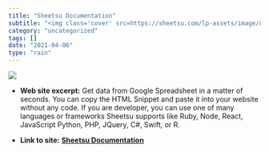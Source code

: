 ```yaml
---
title: "Sheetsu Documentation"
subtitle: "<img class='cover' src=https://sheetsu.com/lp-assets/image/og-image.png>"
category: "uncategorized"
tags: []
date: "2021-04-06"
type: "rain"
---
```

<img class="cover" src=https://sheetsu.com/lp-assets/image/og-image.png>



* **Web site excerpt:** Get data from Google Spreadsheet in a matter of seconds. You can copy the HTML Snippet and paste it into your website without any code. If you are developer, you can use one of many languages or frameworks Sheetsu supports like Ruby, Node, React, JavaScript Python, PHP, JQuery, C#, Swift, or R.

* **Link to site:** **[Sheetsu Documentation](https://docs.sheetsu.com)**
